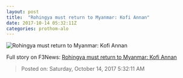 ```yaml
---
layout: post
title:  "Rohingya must return to Myanmar: Kofi Annan"
date: 2017-10-14 05:32:11Z
categories: prothom-alo
---
```


![Rohingya must return to Myanmar: Kofi Annan](http://en.prothom-alo.com/contents/cache/images/1200x630x1/uploads/media/2017/10/14/3df79e065eb2b56a6c579fbdd7796561-Rohingyas.jpg?jadewits_media_id=152055)




Full story on F3News: [Rohingya must return to Myanmar: Kofi Annan](http://www.f3nws.com/n/nSgQeC)

> Posted on: Saturday, October 14, 2017 5:32:11 AM
